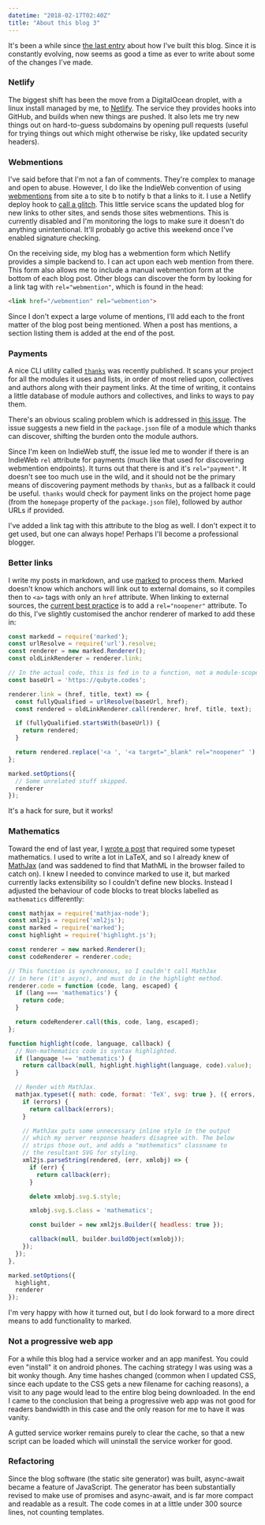 ```yaml
---
datetime: "2018-02-17T02:40Z"
title: "About this blog 3"
---
```

It's been a while since [the last entry](/blog/about-this-blog-2) about how I've
built this blog. Since it is constantly evolving, now seems as good a time as
ever to write about some of the changes I've made.

### Netlify

The biggest shift has been the move from a DigitalOcean droplet, with a linux
install managed by me, to [Netlify][netlify]. The service they
provides hooks into GitHub, and builds when new things are pushed. It also lets
me try new things out on hard-to-guess subdomains by opening pull requests
(useful for trying things out which might otherwise be risky, like updated
security headers).

### Webmentions

I've said before that I'm not a fan of comments. They're complex to manage and
open to abuse. However, I do like the IndieWeb convention of using
[webmentions][webmentions] from site a to site b to notify b that a links to it.
I use a Netlify deploy hook to [call a glitch][send-webmentions]. This little
service scans the updated blog for new links to other sites, and sends those
sites webmentions. This is currently disabled and I'm monitoring the logs to
make sure it doesn't do anything unintentional. It'll probably go active this
weekend once I've enabled signature checking.

On the receiving side, my blog has a webmention form which Netlify provides a
simple backend to. I can act upon each web mention from there. This form also
allows me to include a manual webmention form at the bottom of each blog post.
Other blogs can discover the form by looking for a link tag with
`rel="webmention"`, which is found in the head:

```html
<link href="/webmention" rel="webmention">
```

Since I don't expect a large volume of mentions, I'll add each to the
front matter of the blog post being mentioned. When a post has mentions, a
section listing them is added at the end of the post.

### Payments

A nice CLI utility called [`thanks`][thanks] was recently published. It scans
your project for all the modules it uses and lists, in order of most relied
upon, collectives and authors along with their payment links. At the time of
writing, it contains a little database of module authors and collectives, and
links to ways to pay them.

There's an obvious scaling problem which is addressed in
[this issue][thanks-from-field]. The issue suggests a new field in the
`package.json` file of a module which thanks can discover, shifting the burden
onto the module authors.

Since I'm keen on IndieWeb stuff, the issue led me to wonder if there is an
IndieWeb `rel` attribute for payments (much like that used for discovering
webmention endpoints). It turns out that there is and it's `rel="payment"`. It
doesn't see too much use in the wild, and it should not be the primary means of
discovering payment methods by `thanks`, but as a fallback it could be useful.
`thanks` would check for payment links on the project home page (from the
`homepage` property of the `package.json` file), followed by author URLs if
provided.

I've added a link tag with this attribute to the blog as well. I don't expect it
to get used, but one can always hope! Perhaps I'll become a professional
blogger.

### Better links

I write my posts in markdown, and use [marked][marked] to process them. Marked
doesn't know which anchors will link out to external domains, so it compiles
then to `<a>` tags with only an `href` attribute. When linking to external
sources, the [current best practice][practice] is to add a `rel="noopener"`
attribute. To do this, I've slightly customised the anchor renderer of marked to
add these in:

```javascript
const markedd = require('marked');
const urlResolve = require('url').resolve;
const renderer = new marked.Renderer();
const oldLinkRenderer = renderer.link;

// In the actual code, this is fed in to a function, not a module-scoped const.
const baseUrl = 'https://qubyte.codes';

renderer.link = (href, title, text) => {
  const fullyQualified = urlResolve(baseUrl, href);
  const rendered = oldLinkRenderer.call(renderer, href, title, text);

  if (fullyQualified.startsWith(baseUrl)) {
    return rendered;
  }

  return rendered.replace('<a ', '<a target="_blank" rel="noopener" ');
};

marked.setOptions({
  // Some unrelated stuff skipped.
  renderer
});
```

It's a hack for sure, but it works!

### Mathematics

Toward the end of last year, I [wrote a post][advent-of-code] that required some
typeset mathematics. I used to write a lot in LaTeX, and so I already knew of
[MathJax][mathjax] (and was saddened to find that MathML in the browser failed
to catch on). I knew I needed to convince marked to use it, but marked currently
lacks extensibility so I couldn't define new blocks. Instead I adjusted the
behaviour of code blocks to treat blocks labelled as `mathematics` differently:

```javascript
const mathjax = require('mathjax-node');
const xml2js = require('xml2js');
const marked = require('marked');
const highlight = require('highlight.js');

const renderer = new marked.Renderer();
const codeRenderer = renderer.code;

// This function is synchronous, so I couldn't call MathJax
// in here (it's async), and must do in the highlight method.
renderer.code = function (code, lang, escaped) {
  if (lang === 'mathematics') {
    return code;
  }

  return codeRenderer.call(this, code, lang, escaped);
};

function highlight(code, language, callback) {
  // Non-mathematics code is syntax highlighted.
  if (language !== 'mathematics') {
    return callback(null, highlight.highlight(language, code).value);
  }

  // Render with MathJax.
  mathjax.typeset({ math: code, format: 'TeX', svg: true }, ({ errors, svg }) => {
    if (errors) {
      return callback(errors);
    }

    // MathJax puts some unnecessary inline style in the output
    // which my server response headers disagree with. The below
    // strips those out, and adds a "mathematics" classname to
    // the resultant SVG for styling.
    xml2js.parseString(rendered, (err, xmlobj) => {
      if (err) {
        return callback(err);
      }

      delete xmlobj.svg.$.style;

      xmlobj.svg.$.class = 'mathematics';

      const builder = new xml2js.Builder({ headless: true });

      callback(null, builder.buildObject(xmlobj));
    });
  });
},

marked.setOptions({
  highlight,
  renderer
});
```

I'm very happy with how it turned out, but I do look forward to a more direct
means to add functionality to marked.

### Not a progressive web app

For a while this blog had a service worker and an app manifest. You could even
"install" it on android phones. The caching strategy I was using was a bit wonky
though. Any time hashes changed (common when I updated CSS, since each update to
the CSS gets a new filename for caching reasons), a visit to any page would lead
to the entire blog being downloaded. In the end I came to the conclusion that
being a progressive web app was not good for readers bandwidth in this case and
the only reason for me to have it was vanity.

A gutted service worker remains purely to clear the cache, so that a new script
can be loaded which will uninstall the service worker for good.

### Refactoring

Since the blog software (the static site generator) was built, async-await
became a feature of JavaScript. The generator has been substantially revised
to make use of promises and async-await, and is far more compact and readable
as a result. The code comes in at a little under 300 source lines, not counting
templates.

[netlify]: https://www.netlify.com/
[marked]: https://www.npmjs.com/package/marked
[practice]: https://jakearchibald.com/2016/performance-benefits-of-rel-noopener/
[advent-of-code]: /blog/advent-of-code-2017-day-20-task-2
[mathjax]: https://www.mathjax.org/
[webmentions]: https://indieweb.org/Webmention
[send-webmentions]: https://glitch.com/edit/#!/send-webmentions
[thanks]: https://feross.org/introducing-thanks/
[thanks-from-field]: https://github.com/feross/thanks/issues/2
[thanks-rel]: https://github.com/feross/thanks/issues/48
